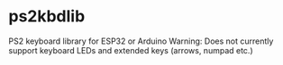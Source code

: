 # ps2kbdlib
PS2 keyboard library for ESP32 or Arduino
Warning: Does not currently support keyboard LEDs and extended keys (arrows, numpad etc.)
